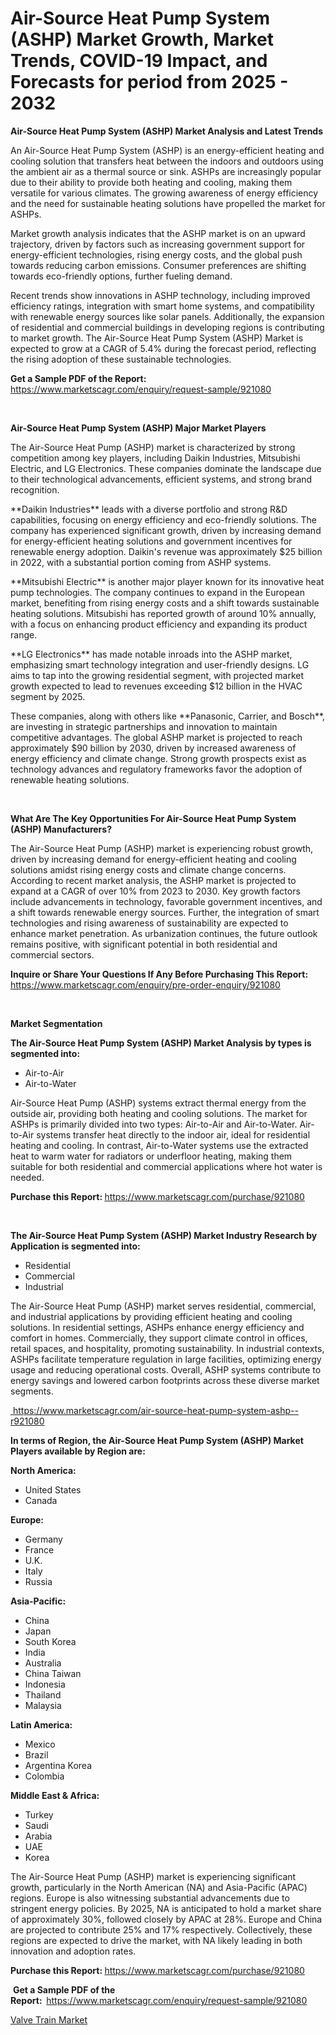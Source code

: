 <p><h1>Air-Source Heat Pump System (ASHP) Market Growth, Market Trends, COVID-19 Impact, and Forecasts for period from 2025 - 2032</h1></p><p><strong>Air-Source Heat Pump System (ASHP) Market Analysis and Latest Trends</strong></p>
<p><p>An Air-Source Heat Pump System (ASHP) is an energy-efficient heating and cooling solution that transfers heat between the indoors and outdoors using the ambient air as a thermal source or sink. ASHPs are increasingly popular due to their ability to provide both heating and cooling, making them versatile for various climates. The growing awareness of energy efficiency and the need for sustainable heating solutions have propelled the market for ASHPs.</p><p>Market growth analysis indicates that the ASHP market is on an upward trajectory, driven by factors such as increasing government support for energy-efficient technologies, rising energy costs, and the global push towards reducing carbon emissions. Consumer preferences are shifting towards eco-friendly options, further fueling demand. </p><p>Recent trends show innovations in ASHP technology, including improved efficiency ratings, integration with smart home systems, and compatibility with renewable energy sources like solar panels. Additionally, the expansion of residential and commercial buildings in developing regions is contributing to market growth. The Air-Source Heat Pump System (ASHP) Market is expected to grow at a CAGR of 5.4% during the forecast period, reflecting the rising adoption of these sustainable technologies.</p></p>
<p><strong>Get a Sample PDF of the Report:&nbsp;</strong> <a href="https://www.marketscagr.com/enquiry/request-sample/921080?utm_campaign=3137&utm_medium=2&utm_source=Github&utm_content=ia&utm_term=11042025&utm_id=air-source-heat-pump-system-ashp">https://www.marketscagr.com/enquiry/request-sample/921080</a></p>
<p>&nbsp;</p>
<p><strong>Air-Source Heat Pump System (ASHP) Major Market Players</strong></p>
<p><p>The Air-Source Heat Pump (ASHP) market is characterized by strong competition among key players, including Daikin Industries, Mitsubishi Electric, and LG Electronics. These companies dominate the landscape due to their technological advancements, efficient systems, and strong brand recognition.</p><p>**Daikin Industries** leads with a diverse portfolio and strong R&D capabilities, focusing on energy efficiency and eco-friendly solutions. The company has experienced significant growth, driven by increasing demand for energy-efficient heating solutions and government incentives for renewable energy adoption. Daikin's revenue was approximately $25 billion in 2022, with a substantial portion coming from ASHP systems.</p><p>**Mitsubishi Electric** is another major player known for its innovative heat pump technologies. The company continues to expand in the European market, benefiting from rising energy costs and a shift towards sustainable heating solutions. Mitsubishi has reported growth of around 10% annually, with a focus on enhancing product efficiency and expanding its product range.</p><p>**LG Electronics** has made notable inroads into the ASHP market, emphasizing smart technology integration and user-friendly designs. LG aims to tap into the growing residential segment, with projected market growth expected to lead to revenues exceeding $12 billion in the HVAC segment by 2025.</p><p>These companies, along with others like **Panasonic, Carrier, and Bosch**, are investing in strategic partnerships and innovation to maintain competitive advantages. The global ASHP market is projected to reach approximately $90 billion by 2030, driven by increased awareness of energy efficiency and climate change. Strong growth prospects exist as technology advances and regulatory frameworks favor the adoption of renewable heating solutions.</p></p>
<p>&nbsp;</p>
<p><strong>What Are The Key Opportunities For Air-Source Heat Pump System (ASHP) Manufacturers?</strong></p>
<p><p>The Air-Source Heat Pump (ASHP) market is experiencing robust growth, driven by increasing demand for energy-efficient heating and cooling solutions amidst rising energy costs and climate change concerns. According to recent market analysis, the ASHP market is projected to expand at a CAGR of over 10% from 2023 to 2030. Key growth factors include advancements in technology, favorable government incentives, and a shift towards renewable energy sources. Further, the integration of smart technologies and rising awareness of sustainability are expected to enhance market penetration. As urbanization continues, the future outlook remains positive, with significant potential in both residential and commercial sectors.</p></p>
<p><strong>Inquire or Share Your Questions If Any Before Purchasing This Report:</strong> <a href="https://www.marketscagr.com/enquiry/pre-order-enquiry/921080?utm_campaign=3137&utm_medium=2&utm_source=Github&utm_content=ia&utm_term=11042025&utm_id=air-source-heat-pump-system-ashp">https://www.marketscagr.com/enquiry/pre-order-enquiry/921080</a></p>
<p>&nbsp;</p>
<p><strong>Market Segmentation</strong></p>
<p><strong>The Air-Source Heat Pump System (ASHP) Market Analysis by types is segmented into:</strong></p>
<p><ul><li>Air-to-Air</li><li>Air-to-Water</li></ul></p>
<p><p>Air-Source Heat Pump (ASHP) systems extract thermal energy from the outside air, providing both heating and cooling solutions. The market for ASHPs is primarily divided into two types: Air-to-Air and Air-to-Water. Air-to-Air systems transfer heat directly to the indoor air, ideal for residential heating and cooling. In contrast, Air-to-Water systems use the extracted heat to warm water for radiators or underfloor heating, making them suitable for both residential and commercial applications where hot water is needed.</p></p>
<p><strong>Purchase this Report:&nbsp;</strong><a href="https://www.marketscagr.com/purchase/921080?utm_campaign=3137&utm_medium=2&utm_source=Github&utm_content=ia&utm_term=11042025&utm_id=air-source-heat-pump-system-ashp">https://www.marketscagr.com/purchase/921080</a></p>
<p>&nbsp;</p>
<p><strong>The Air-Source Heat Pump System (ASHP) Market Industry Research by Application is segmented into:</strong></p>
<p><ul><li>Residential</li><li>Commercial</li><li>Industrial</li></ul></p>
<p><p>The Air-Source Heat Pump (ASHP) market serves residential, commercial, and industrial applications by providing efficient heating and cooling solutions. In residential settings, ASHPs enhance energy efficiency and comfort in homes. Commercially, they support climate control in offices, retail spaces, and hospitality, promoting sustainability. In industrial contexts, ASHPs facilitate temperature regulation in large facilities, optimizing energy usage and reducing operational costs. Overall, ASHP systems contribute to energy savings and lowered carbon footprints across these diverse market segments.</p></p>
<p><a href="https://www.marketscagr.com/air-source-heat-pump-system-ashp--r921080?utm_campaign=3137&utm_medium=2&utm_source=Github&utm_content=ia&utm_term=11042025&utm_id=air-source-heat-pump-system-ashp">&nbsp;https://www.marketscagr.com/air-source-heat-pump-system-ashp--r921080</a></p>
<p><strong>In terms of Region, the Air-Source Heat Pump System (ASHP) Market Players available by Region are:</strong></p>
<p>
    <p> <strong> North America: </strong>
        <ul>
            <li>United States</li>
            <li>Canada</li>
        </ul>
        </p> 
    <p> <strong> Europe: </strong>
        <ul>
            <li>Germany</li>
            <li>France</li>
            <li>U.K.</li>
            <li>Italy</li>
            <li>Russia</li>
        </ul>
        </p> 
    <p> <strong> Asia-Pacific: </strong>
        <ul>
            <li>China</li>
            <li>Japan</li>
            <li>South Korea</li>
            <li>India</li>
            <li>Australia</li>
            <li>China Taiwan</li>
            <li>Indonesia</li>
            <li>Thailand</li>
            <li>Malaysia</li>
        </ul>
        </p> 
    <p> <strong> Latin America: </strong>
        <ul>
            <li>Mexico</li>
            <li>Brazil</li>
            <li>Argentina Korea</li>
            <li>Colombia</li>
        </ul>
        </p> 
    <p> <strong> Middle East & Africa: </strong>
        <ul>
            <li>Turkey</li>
            <li>Saudi</li>
            <li>Arabia</li>
            <li>UAE</li>
            <li>Korea</li>
        </ul>
    </p>
    </p>
<p><p>The Air-Source Heat Pump (ASHP) market is experiencing significant growth, particularly in the North American (NA) and Asia-Pacific (APAC) regions. Europe is also witnessing substantial advancements due to stringent energy policies. By 2025, NA is anticipated to hold a market share of approximately 30%, followed closely by APAC at 28%. Europe and China are projected to contribute 25% and 17% respectively. Collectively, these regions are expected to drive the market, with NA likely leading in both innovation and adoption rates.</p></p>
<p><strong>Purchase this Report: </strong><a href="https://www.marketscagr.com/purchase/921080?utm_campaign=3137&utm_medium=2&utm_source=Github&utm_content=ia&utm_term=11042025&utm_id=air-source-heat-pump-system-ashp">https://www.marketscagr.com/purchase/921080</a></p>
<p>&nbsp;<strong>Get a Sample PDF of the Report:&nbsp;&nbsp;</strong><a href="https://www.marketscagr.com/enquiry/request-sample/921080?utm_campaign=3137&utm_medium=2&utm_source=Github&utm_content=ia&utm_term=11042025&utm_id=air-source-heat-pump-system-ashp">https://www.marketscagr.com/enquiry/request-sample/921080</a></p>
<p><strong></strong></p>
<p><p><a href="https://github.com/hillsmyung726/Market-Research-Report-List-1/blob/main/valve-train-market.md?utm_campaign=3137&utm_medium=2&utm_source=Github&utm_content=ia&utm_term=11042025&utm_id=air-source-heat-pump-system-ashp">Valve Train Market</a></p></p>